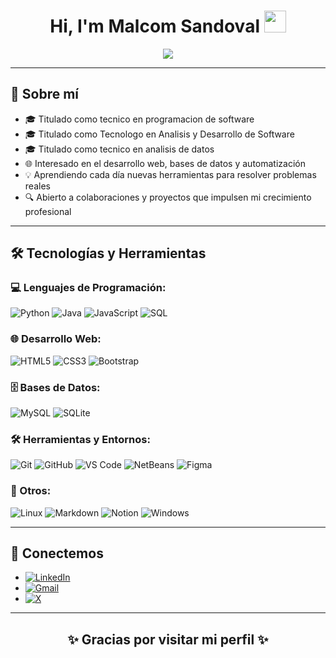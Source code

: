 <h1 align="center"><b>Hi, I'm Malcom Sandoval</b> <img src="https://media.giphy.com/media/hvRJCLFzcasrR4ia7z/giphy.gif" width="35"></h1>

<p align="center">
  <a href="https://github.com/DenverCoder1/readme-typing-svg">
    <img src="https://readme-typing-svg.herokuapp.com?font=Fira+Code&color=00E2A8&size=25&center=true&vCenter=true&width=800&height=100&lines=Bienvenido+a+mi+GitHub!;Desarrollador+técnico,+apasionado+por+aprender;Explorando+el+mundo+del+desarrollo+y+la+tecnología" />
  </a>
</p>

---
## 🙋 **Sobre mí**

- 🎓 Titulado como tecnico en programacion de software
- 🎓 Titulado como Tecnologo en Analisis y Desarrollo de Software
- 🎓 Titulado como tecnico en analisis de datos
- 🌐 Interesado en el desarrollo web, bases de datos y automatización
- 💡 Aprendiendo cada día nuevas herramientas para resolver problemas reales
- 🔍 Abierto a colaboraciones y proyectos que impulsen mi crecimiento profesional

---

## 🛠️ **Tecnologías y Herramientas**

### 💻 Lenguajes de Programación:
![Python](https://img.shields.io/badge/Python-%2314354C?style=for-the-badge&logo=python&logoColor=white)
![Java](https://img.shields.io/badge/Java-%23ED8B00?style=for-the-badge&logo=java&logoColor=white)
![JavaScript](https://img.shields.io/badge/JavaScript-%23F7DF1E?style=for-the-badge&logo=javascript&logoColor=black)
![SQL](https://img.shields.io/badge/SQL-%2300C7B7?style=for-the-badge&logo=sqlite&logoColor=white)

### 🌐 Desarrollo Web:
![HTML5](https://img.shields.io/badge/HTML5-%23E34F26?style=for-the-badge&logo=html5&logoColor=white)
![CSS3](https://img.shields.io/badge/CSS3-%231572B6?style=for-the-badge&logo=css3&logoColor=white)
![Bootstrap](https://img.shields.io/badge/Bootstrap-%23563D7C?style=for-the-badge&logo=bootstrap&logoColor=white)

### 🗄️ Bases de Datos:
![MySQL](https://img.shields.io/badge/MySQL-%2300f?style=for-the-badge&logo=mysql&logoColor=white)
![SQLite](https://img.shields.io/badge/SQLite-%2307405e?style=for-the-badge&logo=sqlite&logoColor=white)

### 🛠️ Herramientas y Entornos:
![Git](https://img.shields.io/badge/Git-%23F05033?style=for-the-badge&logo=git&logoColor=white)
![GitHub](https://img.shields.io/badge/GitHub-%23121011?style=for-the-badge&logo=github&logoColor=white)
![VS Code](https://img.shields.io/badge/VS%20Code-%23007ACC?style=for-the-badge&logo=visual-studio-code&logoColor=white)
![NetBeans](https://img.shields.io/badge/Apache%20NetBeans-%231A237E?style=for-the-badge&logo=apachenetbeanside&logoColor=white)
![Figma](https://img.shields.io/badge/Figma-%2300C1FF?style=for-the-badge&logo=figma&logoColor=white)


### 🐧 Otros:
![Linux](https://img.shields.io/badge/Linux-%23FCC624?style=for-the-badge&logo=linux&logoColor=black)
![Markdown](https://img.shields.io/badge/Markdown-%23000000.svg?style=for-the-badge&logo=markdown&logoColor=white)
![Notion](https://img.shields.io/badge/Notion-%23000000?style=for-the-badge&logo=notion&logoColor=white)
![Windows](https://img.shields.io/badge/Windows-%230078D6?style=for-the-badge&logo=windows&logoColor=white)


---



## 🤝 **Conectemos**

<div align='left'>

- [![LinkedIn](https://img.shields.io/badge/LinkedIn-MalcomSandoval-blue?style=for-the-badge&logo=linkedin&logoColor=white)]([https://linkedin.com/in/tuusuario](https://www.linkedin.com/in/malcom-sandoval-a6300b2a6/))
- [![Gmail](https://img.shields.io/badge/Gmail-malcomcuriel11@gmail.com-red?style=for-the-badge&logo=gmail&logoColor=white)](mailto:malcomcuriel11@gmail.com)
- [![X](https://img.shields.io/badge/X-@MalcomSand88360-blue?style=for-the-badge&logo=twitter&logoColor=white)](https://x.com/MalcomSand88360)

</div>

---

<div align='center'>

## ✨ Gracias por visitar mi perfil ✨

</div>
